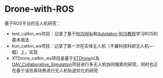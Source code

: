 # Drone-with-ROS
基于ROS平台的无人机研究：

- test_catkin_ws项目：记录了基于[ROSWiki](https://wiki.ros.org/)和[Autolabor ROS教程](http://www.autolabor.com.cn/book/ROSTutorials/chapter1/11-rosjian-jie-yu-an-zhuang.html)学习ROS的基本用法
- kun_catkin_ws项目：记录了第一次在实体无人机（不翼科技科研无人机—鲲）上，实现
- XTDrone_catkin_ws项目是基于[XTDrone](https://gitee.com/robin_shaun/XTDrone/tree/master)以及[UAV_Collaborative_Simulation](https://gitcode.net/qq_44715174/uav_collaborative_simulation)项目进行多无人机协同搜索的研究，同时也正在基于该仿真场景进行无人机轨迹优化的研究
